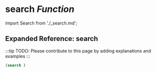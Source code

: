 # **search** *Function*

import Search from './_search.md';

<Search />

## Expanded Reference: search

:::tip
TODO: Please contribute to this page by adding explanations and examples
:::

```lisp
(search )
```
